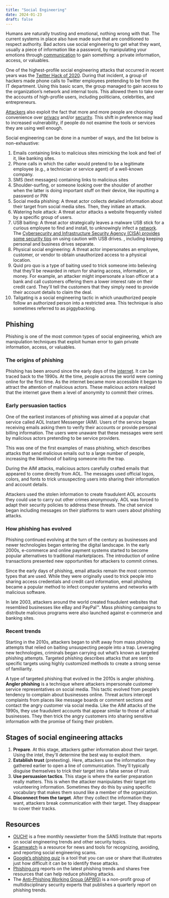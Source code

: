 ```yaml
---
title: "Social Engineering"
date: 2024-01-23
draft: false
---
```


Humans are naturally trusting and emotional, nothing wrong with that.
The current systems in place also have made sure that are conditioned to
respect authority. Bad actors use social engineering to get what they
want, usually a piece of information like a password, by manipulating
your emotions through [communication](/communication) to gain something:
a private information, access, or valuables.

One of the highest-profile social engineering attacks that occurred in
recent years was the
[Twitter Hack of 2020](https://www.dfs.ny.gov/Twitter_Report).
During that incident, a group of hackers made phone calls to Twitter
employees pretending to be from the IT department. Using this basic
scam, the group managed to gain access to the organization’s network and
internal tools. This allowed them to take over the accounts of
high-profile users, including politicians, celebrities, and
entrepreneurs.

[Attackers](/threat-actor) also exploit the fact that more and more
people are choosing convenience over [privacy](/privacy) and/or
[security](/security). This shift in preference may lead to increased
vulnerability, if people do not examine the tools or services they are
using well enough.

Social engineering can be done in a number of ways,
and the list below is non-exhaustive:

1. Emails containing links to malicious sites mimicking the look and
   feel of it, like banking sites.
2. Phone calls in which the caller would pretend to be a legitimate
   employee (e.g., a technician or service agent) of a well-known company.
3. SMS (text messages) containing links to malicious sites
4. Shoulder-surfing, or someone looking over the shoulder of another
   when the latter is doing important stuff on their device, like
   inputting a password or PIN
5. Social media phishing: A threat actor collects detailed information
   about their target from social media sites. Then, they initiate an
   attack.
6. Watering hole attack: A threat actor attacks a website frequently
   visited by a specific group of users.
7. USB baiting: A threat actor strategically leaves a malware USB stick
   for a curious employee to find and install, to unknowingly infect a
   [network](/network). The [Cybersecurity and Infrastructure Security Agency (CISA) provides some security tips](https://www.cisa.gov/news-events/news/using-caution-usb-drives)
   on using caution with USB drives.
, including keeping personal and business drives separate.
8. Physical social engineering: A threat actor impersonates an employee,
   customer, or vendor to obtain unauthorized access to a physical
   location.
9. Quid pro quo is a type of baiting used to trick someone into
   believing that they’ll be rewarded in return for sharing access,
   information, or money. For example, an attacker might impersonate a
   loan officer at a bank and call customers offering them a lower
   interest rate on their credit card. They'll tell the customers that
   they simply need to provide their account details to claim the deal.
10. Tailgating is a social engineering tactic in which unauthorized
    people follow an authorized person into a restricted area. This
    technique is also sometimes referred to as piggybacking.

## Phishing

Phishing is one of the most common types of social engineering, which
are manipulation techniques that exploit human error to gain private
information, access, or valuables.

### The origins of phishing

Phishing has been around since the early days of the
[internet](/internet). It can be traced back to the 1990s. At the time,
people across the world were coming online for the first time. As the
internet became more accessible it began to attract the attention of
malicious actors. These malicious actors realized that the internet gave
them a level of anonymity to commit their crimes.

### Early persuasion tactics

One of the earliest instances of phishing was aimed at a popular chat
service called AOL Instant Messenger (AIM). Users of the service began
receiving emails asking them to verify their accounts or provide
personal billing information. The users were unaware that these messages
were sent by malicious actors pretending to be service providers.

This was one of the first examples of mass phishing, which describes
attacks that send malicious emails out to a large number of people,
increasing the likelihood of baiting someone into the trap.

During the AIM attacks, malicious actors carefully crafted emails that
appeared to come directly from AOL. The messages used official logos,
colors, and fonts to trick unsuspecting users into sharing their
information and account details.

Attackers used the stolen information to create fraudulent AOL accounts
they could use to carry out other crimes anonymously. AOL was forced to
adapt their security policies to address these threats. The chat service
began including messages on their platforms to warn users about phishing
attacks.

### How phishing has evolved

Phishing continued evolving at the turn of the century as businesses and
newer technologies began entering the digital landscape. In the early
2000s, e-commerce and online payment systems started to become popular
alternatives to traditional marketplaces. The introduction of online
transactions presented new opportunities for attackers to commit crimes.

Since the early days of phishing, email attacks remain the most common
types that are used. While they were originally used to trick people
into sharing access credentials and credit card information, email
phishing became a popular method to infect computer systems and networks
with malicious software.

In late 2003, attackers around the world created fraudulent websites
that resembled businesses like eBay and PayPal™. Mass phishing campaigns
to distribute malicious programs were also launched against e-commerce
and banking sites.

### Recent trends

Starting in the 2010s, attackers began to shift away from mass phishing
attempts that relied on baiting unsuspecting people into a trap.
Leveraging new technologies, criminals began carrying out what’s known
as targeted phishing attempts. Targeted phishing describes attacks that
are sent to specific targets using highly customized methods to create a
strong sense of familiarity.

A type of targeted phishing that evolved in the 2010s is angler
phishing. **Angler phishing** is a technique where attackers impersonate
customer service representatives on social media. This tactic evolved
from people’s tendency to complain about businesses online. Threat
actors intercept complaints from places like message boards or comment
sections and contact the angry customer via social media. Like the AIM
attacks of the 1990s, they use fraudulent accounts that appear similar
to those of actual businesses. They then trick the angry customers into
sharing sensitive information with the promise of fixing their problem.

## Stages of social engineering attacks

1. **Prepare**. At this stage, attackers gather information about their
   target. Using the intel, they'll determine the best way to exploit
   them.
2. **Establish trust** (pretexting). Here, attackers use the information
   they gathered earlier to open a line of communication. They'll
   typically disguise themselves to trick their target into a false
   sense of trust.
3. **Use persuasion tactics**. This stage is where the earlier
   preparation really matters. This is when the attacker manipulates
   their target into volunteering information. Sometimes they do this by
   using specific vocabulary that makes them sound like a member of the
   organization.
4. **Disconnect from the target**. After they collect the information
   they want, attackers break communication with their target. They
   disappear to cover their tracks.

## Resources

- [OUCH!](https://www.sans.org/newsletters/ouch/) is a free monthly
  newsletter from the SANS Institute that reports on social engineering
  trends and other security topics.
- [Scamwatch](https://www.scamwatch.gov.au/) is a resource for news and
  tools for recognizing, avoiding, and reporting social engineering
  scams.
- [Google’s phishing quiz](https://phishingquiz.withgoogle.com/) is a
  tool that you can use or share that illustrates just how difficult it
  can be to identify these attacks.
- [Phishing.org](https://www.phishing.org/) reports on the latest
  phishing trends and shares free resources that can help reduce
  phishing attacks.
- The [Anti-Phishing Working Group (APWG)](https://apwg.org/) is a
  non-profit group of multidisciplinary security experts that publishes
  a quarterly report on phishing trends.
